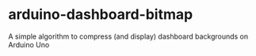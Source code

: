 # arduino-dashboard-bitmap
A simple algorithm to compress (and display) dashboard backgrounds on Arduino Uno
